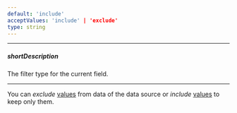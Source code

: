 ```yaml
---
default: 'include'
acceptValues: 'include' | 'exclude'
type: string
---
```

---
##### shortDescription
The filter type for the current field.

---
You can *exclude* [values](/api-reference/30%20Data%20Layer/PivotGridDataSource/1%20Configuration/fields/filterValues.md '/Documentation/ApiReference/Data_Layer/PivotGridDataSource/Configuration/fields/#filterValues') from data of the data source or *include* [values](/api-reference/30%20Data%20Layer/PivotGridDataSource/1%20Configuration/fields/filterValues.md '/Documentation/ApiReference/Data_Layer/PivotGridDataSource/Configuration/fields/#filterValues') to keep only them.